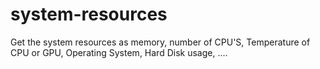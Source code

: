 # system-resources
Get the system resources as memory, number of CPU'S, Temperature of CPU or GPU, Operating System, Hard Disk usage, ....
